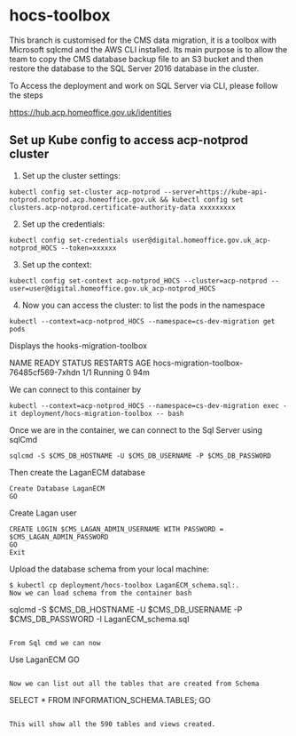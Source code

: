 # hocs-toolbox

This branch is customised for the CMS data migration, it is a toolbox with Microsoft sqlcmd and the AWS CLI installed.
Its main purpose is to allow the team to copy the CMS database backup file to an S3 bucket and then restore the database to the SQL Server 2016 database in the cluster.

To Access the deployment and work on SQL Server via CLI, please follow the steps


https://hub.acp.homeoffice.gov.uk/identities

## Set up Kube config to access acp-notprod cluster
1. Set up the cluster settings:
```
kubectl config set-cluster acp-notprod --server=https://kube-api-notprod.notprod.acp.homeoffice.gov.uk && kubectl config set clusters.acp-notprod.certificate-authority-data xxxxxxxxx
```

2. Set up the credentials:

```
kubectl config set-credentials user@digital.homeoffice.gov.uk_acp-notprod_HOCS --token=xxxxxx
```

3. Set up the context:

```
kubectl config set-context acp-notprod_HOCS --cluster=acp-notprod --user=user@digital.homeoffice.gov.uk_acp-notprod_HOCS
```

4. Now you can access the cluster: to list the pods in the namespace

```
kubectl --context=acp-notprod_HOCS --namespace=cs-dev-migration get pods
```

Displays the hooks-migration-toolbox

NAME                                      READY   STATUS    RESTARTS   AGE
hocs-migration-toolbox-76485cf569-7xhdn   1/1     Running   0          94m

We can connect to this container by

```
kubectl --context=acp-notprod_HOCS --namespace=cs-dev-migration exec -it deployment/hocs-migration-toolbox -- bash
```

Once we are in the container, we can connect to the Sql Server using sqlCmd

```
sqlcmd -S $CMS_DB_HOSTNAME -U $CMS_DB_USERNAME -P $CMS_DB_PASSWORD
```

Then create the LaganECM database

```
Create Database LaganECM
GO
```

Create Lagan user

```
CREATE LOGIN $CMS_LAGAN_ADMIN_USERNAME WITH PASSWORD = $CMS_LAGAN_ADMIN_PASSWORD
GO
Exit 
```
Upload the database schema from your local machine:
```console
$ kubectl cp deployment/hocs-toolbox LaganECM_schema.sql:.
Now we can load schema from the container bash

```
sqlcmd -S $CMS_DB_HOSTNAME -U $CMS_DB_USERNAME -P $CMS_DB_PASSWORD -I LaganECM_schema.sql
```

From Sql cmd we can now 

```
Use LaganECM
GO
```

Now we can list out all the tables that are created from Schema

```
SELECT * FROM INFORMATION_SCHEMA.TABLES;
GO
```

This will show all the 590 tables and views created.
